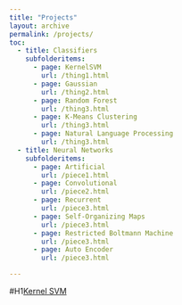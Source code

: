 ```yaml
---
title: "Projects"
layout: archive
permalink: /projects/
toc:
  - title: Classifiers
    subfolderitems:
      - page: KernelSVM
        url: /thing1.html
      - page: Gaussian
        url: /thing2.html
      - page: Random Forest
        url: /thing3.html
      - page: K-Means Clustering
        url: /thing3.html
      - page: Natural Language Processing
        url: /thing3.html       
  - title: Neural Networks
    subfolderitems:
      - page: Artificial
        url: /piece1.html
      - page: Convolutional
        url: /piece2.html
      - page: Recurrent
        url: /piece3.html
      - page: Self-Organizing Maps
        url: /piece3.html
      - page: Restricted Boltmann Machine
        url: /piece3.html
      - page: Auto Encoder
        url: /piece3.html

---
```

#H1[Kernel SVM](/_posts/)
